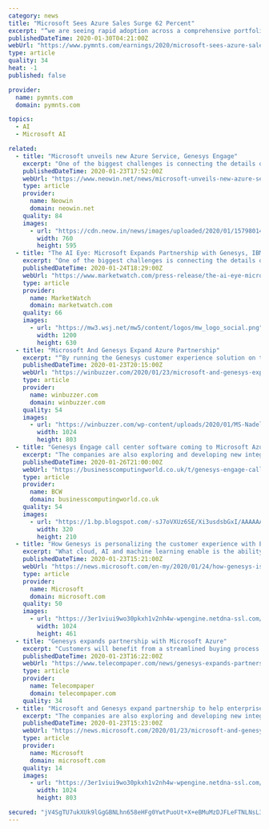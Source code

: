 ```yaml
---
category: news
title: "Microsoft Sees Azure Sales Surge 62 Percent"
excerpt: "“we are seeing rapid adoption across a comprehensive portfolio of AI tools, infrastructure and services.” He said that there are 6 billion transactions on Azure Cognitive services each month, 7 billion documents processed daily with Azure cognitive search. There are a further 2 billion predictions a month using Azure machine learning ..."
publishedDateTime: 2020-01-30T04:21:00Z
webUrl: "https://www.pymnts.com/earnings/2020/microsoft-sees-azure-sales-surge-62-percent/"
type: article
quality: 34
heat: -1
published: false

provider:
  name: pymnts.com
  domain: pymnts.com

topics:
  - AI
  - Microsoft AI

related:
  - title: "Microsoft unveils new Azure Service, Genesys Engage"
    excerpt: "One of the biggest challenges is connecting the details of every interaction across all channels to ensure each customer has a seamless experience. By leveraging Microsoft’s Azure cloud and AI technologies, Genesys is helping enterprises create a seamless customer journey with Microsoft's trusted, secure and scalable platform.\" Microsoft has ..."
    publishedDateTime: 2020-01-23T17:52:00Z
    webUrl: "https://www.neowin.net/news/microsoft-unveils-new-azure-service-genesys-engage"
    type: article
    provider:
      name: Neowin
      domain: neowin.net
    quality: 84
    images:
      - url: "https://cdn.neow.in/news/images/uploaded/2020/01/1579801417_ms-nadella-satyagenesys-ceo-bates-tony-0019-edit-1-1024x803_story.jpg"
        width: 760
        height: 595
  - title: "The AI Eye: Microsoft Expands Partnership with Genesys, IBM IBM Launches Policy Lab with AI Policy Imperatives"
    excerpt: "One of the biggest challenges is connecting the details of every interaction across all channels to ensure each customer has a seamless experience. By leveraging Microsoft's Azure cloud and AI technologies, Genesys is helping enterprises create a seamless customer journey with Microsoft's trusted, secure and scalable platform.\" IBM (NYSE ..."
    publishedDateTime: 2020-01-24T18:29:00Z
    webUrl: "https://www.marketwatch.com/press-release/the-ai-eye-microsoft-expands-partnership-with-genesys-ibm-nyse-ibm-launches-policy-lab-with-ai-policy-imperatives-2020-01-24"
    type: article
    provider:
      name: MarketWatch
      domain: marketwatch.com
    quality: 66
    images:
      - url: "https://mw3.wsj.net/mw5/content/logos/mw_logo_social.png"
        width: 1200
        height: 630
  - title: "Microsoft And Genesys Expand Azure Partnership"
    excerpt: "“By running the Genesys customer experience solution on this dependable cloud environment, enterprises will be able to maximize their investment in Microsoft Azure through simplified management and maintenance requirements, centralized IT expertise, reduced costs, and more.” Through cloud and artificial intelligence (AI), enterprise ..."
    publishedDateTime: 2020-01-23T20:15:00Z
    webUrl: "https://winbuzzer.com/2020/01/23/microsoft-and-genesys-expand-azure-partnership-xcxwbn/"
    type: article
    provider:
      name: winbuzzer.com
      domain: winbuzzer.com
    quality: 54
    images:
      - url: "https://winbuzzer.com/wp-content/uploads/2020/01/MS-Nadella-SatyaGenesys-CEO-Bates-Tony-Microsoft.jpg"
        width: 1024
        height: 803
  - title: "Genesys Engage call center software coming to Microsoft Azure"
    excerpt: "The companies are also exploring and developing new integrations for Genesys and Microsoft Teams, Microsoft Dynamics 365 and Azure Cognitive Services ![|320x210](upload://l8VPxe2KNadH6qDHIMwvoo2OX3S.png)Genesys is a leading provider of call center solutions. The company delivers more than 70 billion customer interactions per year for ..."
    publishedDateTime: 2020-01-26T21:00:00Z
    webUrl: "https://businesscomputingworld.co.uk/t/genesys-engage-call-center-software-coming-to-microsoft-azure/245116"
    type: article
    provider:
      name: BCW
      domain: businesscomputingworld.co.uk
    quality: 54
    images:
      - url: "https://1.bp.blogspot.com/-sJ7oVXUz6SE/Xi3usdsbGxI/AAAAAAAE7-M/EI39dzDHGFwAn0sPbihPs_uxBJJMQwcTgCLcBGAsYHQ/s320/satyanadella-tonybates.png"
        width: 320
        height: 210
  - title: "How Genesys is personalizing the customer experience with Engage, Azure and AI"
    excerpt: "What cloud, AI and machine learning enable is the ability to make every experience unique to each individual ... Our customers are really excited about this combination of Genesys and Azure. They can simplify their maintenance, reduce costs and streamline the buying process. We believe in the advantages of moving to cloud, and obviously ..."
    publishedDateTime: 2020-01-23T15:21:00Z
    webUrl: "https://news.microsoft.com/en-my/2020/01/24/how-genesys-is-personalizing-the-customer-experience-with-engage-azure-and-ai/"
    type: article
    provider:
      name: Microsoft
      domain: microsoft.com
    quality: 50
    images:
      - url: "https://3er1viui9wo30pkxh1v2nh4w-wpengine.netdna-ssl.com/wp-content/uploads/prod/sites/430/2020/01/12-Body-Barry1-1024x461.jpg"
        width: 1024
        height: 461
  - title: "Genesys expands partnership with Microsoft Azure"
    excerpt: "Customers will benefit from a streamlined buying process that puts them on a clear path to the cloud. The companies are also exploring and creating new integrations for Genesys and Microsoft Teams, Microsoft Dynamics 365 and Azure Cognitive Services to streamline collaboration and communications for employees and customers."
    publishedDateTime: 2020-01-23T16:22:00Z
    webUrl: "https://www.telecompaper.com/news/genesys-expands-partnership-with-microsoft-azure--1323890"
    type: article
    provider:
      name: Telecompaper
      domain: telecompaper.com
    quality: 34
  - title: "Microsoft and Genesys expand partnership to help enterprises seize the power of the cloud for better customer experiences"
    excerpt: "The companies are also exploring and developing new integrations for Genesys and Microsoft Teams, Microsoft Dynamics 365 and Azure Cognitive Services to streamline collaboration and communications for employees and customers. More information will be released about these upcoming integrations later this year. Register for the upcoming webinar ..."
    publishedDateTime: 2020-01-23T15:23:00Z
    webUrl: "https://news.microsoft.com/2020/01/23/microsoft-and-genesys-expand-partnership-to-help-enterprises-seize-the-power-of-the-cloud-for-better-customer-experiences/"
    type: article
    provider:
      name: Microsoft
      domain: microsoft.com
    quality: 14
    images:
      - url: "https://3er1viui9wo30pkxh1v2nh4w-wpengine.netdna-ssl.com/wp-content/uploads/prod/prod/prod/2020/01/MS-Nadella-SatyaGenesys-CEO-Bates-Tony-0019-Edit-1-1024x803.jpg"
        width: 1024
        height: 803

secured: "jV4SgTU7ukXUk9lGgGBNLhn658eHFg0YwtPuoUt+X+eBMuMzDJFLeFTNLNsL3gF9XQpJkOq27tbh7JRI+kG1XakNgl4FtNj7DFYW5PAGoLiraAWyoeMcKvmTP79F5oAZeW+hBmCxabyDuudbuqVKUnlgCIF5SNo5PZFE05WlWtJ4MBtDs8x6sf3kOTtbdMwOrx0Q09BkD/i/xcFG9/LgF3X3h9iTQWGQ4yXEbKDtsgK2F2rq1ogXUtwa0NZBzTgEOjDwYqH7L8FubzP9+E66Be4ilAsDZHfVF/Jfx80LgAB0AbW9JKjzjmdAjd77U3WTJyP0YL27ATWeYhzI7p+9xQVL5v46JSi38WWZDavy6mb6imTud9GC/RR8/J2cbf4jbT5TiPZNRUiqWQ+lD11OnLhOsfTHJinSWIfT50p1vInXbHqZP5cY9QvmxUU0q6PcsZUGFdYSPo0f7ksJJjSlley2i8a1dqxOa5KFtFNrCkQ=;8mH1Se495r/lEvGX1yTqZQ=="
---
```


